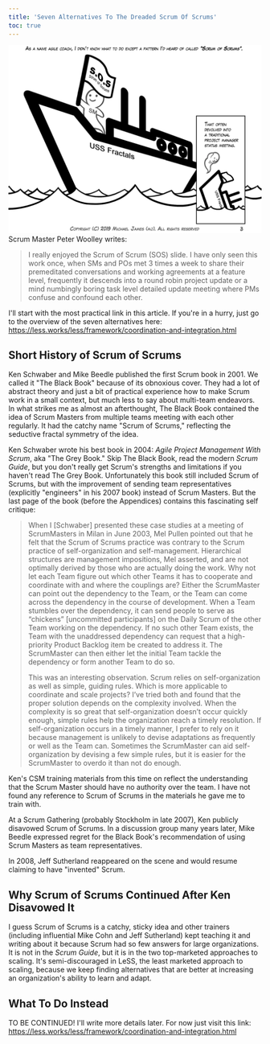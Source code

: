 ```yaml
---
title: 'Seven Alternatives To The Dreaded Scrum Of Scrums'
toc: true
---
```

![Scrum of Scrums sucks](../images/scrum-of-scrums-sucks.png)
Scrum Master Peter Woolley writes:
> I really enjoyed the Scrum of Scrum (SOS) slide. I have only seen this work once, when SMs and POs met 3 times a week to share their premeditated conversations and working agreements at a feature level, frequently it descends into a round robin project update or a mind numbingly boring task level detailed update meeting where PMs confuse and confound each other.

I'll start with the most practical link in this article.  If you're in a hurry, just go to the overview of the seven alternatives here:
<https://less.works/less/framework/coordination-and-integration.html>

## Short History of Scrum of Scrums

Ken Schwaber and Mike Beedle published the first Scrum book in 2001.  We called it "The Black Book" because of its obnoxious cover.  They had a lot of abstract theory and just a bit of practical experience how to make Scrum work in a small context, but much less to say about multi-team endeavors.   In what strikes me as almost an afterthought, The Black Book contained the idea of Scrum Masters from multiple teams meeting with each other regularly.  It had the catchy name "Scrum of Scrums," reflecting the seductive fractal symmetry of the idea.

Ken Schwaber wrote his best book in 2004: _Agile Project Management With Scrum_, aka "The Grey Book."  Skip The Black Book, read the modern _Scrum Guide_, but you don't really get Scrum's strengths and limitations if you haven't read The Grey Book.  Unfortunately this book still included Scrum of Scrums, but with the improvement of sending team representatives (explicitly "engineers" in his 2007 book) instead of Scrum Masters.  But the last page of the book (before the Appendices) contains this fascinating self critique: 

> When I [Schwaber] presented these case studies at a meeting of ScrumMasters in Milan in June 2003, Mel Pullen pointed out that he felt that the Scrum of Scrums practice was contrary to the Scrum practice of self-organization and self-management. Hierarchical structures are management impositions, Mel asserted, and are not optimally derived by those who are actually doing the work. Why not let each Team figure out which other Teams it has to cooperate and coordinate with and where the couplings are? Either the ScrumMaster can point out the dependency to the Team, or the Team can come across the dependency in the course of development. When a Team stumbles over the dependency, it can send people to serve as “chickens” [uncommitted participants] on the Daily Scrum of the other Team working on the dependency. If no such other Team exists, the Team with the unaddressed dependency can request that a high-priority Product Backlog item be created to address it. The ScrumMaster can then either let the initial Team tackle the dependency or form another Team to do so.
> 
> This was an interesting observation. Scrum relies on self-organization as well as simple, guiding rules. Which is more applicable to coordinate and scale projects? I’ve tried both and found that the proper solution depends on the complexity involved. When the complexity is so great that self-organization doesn’t occur quickly enough, simple rules help the organization reach a timely resolution. If self-organization occurs in a timely manner, I prefer to rely on it because management is unlikely to devise adaptations as frequently or well as the Team can. Sometimes the ScrumMaster can aid self-organization by devising a few simple rules, but it is easier for the ScrumMaster to overdo it than not do enough.

Ken's CSM training materials from this time on reflect the understanding that the Scrum Master should have no authority over the team.  I have not found any reference to Scrum of Scrums in the materials he gave me to train with.

At a Scrum Gathering (probably Stockholm in late 2007), Ken publicly disavowed Scrum of Scrums.  In a discussion group many years later, Mike Beedle expressed regret for the Black Book's recommendation of using Scrum Masters as team representatives.

In 2008, Jeff Sutherland reappeared on the scene and would resume claiming to have "invented" Scrum.

## Why Scrum of Scrums Continued After Ken Disavowed It

I guess Scrum of Scrums is a catchy, sticky idea and other trainers (including influential Mike Cohn and  Jeff Sutherland) kept teaching it and writing about it because Scrum had so few answers for large organizations.  It is not in the *Scrum Guide*, but it is in the two top-marketed approaches to scaling.  It's semi-discouraged in LeSS, the least marketed approach to scaling, because we keep finding alternatives that are better at increasing an organization's ability to learn and adapt.

## What To Do Instead

TO BE CONTINUED!  I'll write more details later.  For now just visit this link:
<https://less.works/less/framework/coordination-and-integration.html>
